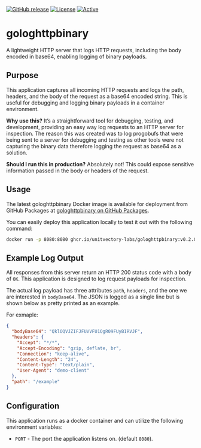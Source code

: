 [![GitHub release](https://img.shields.io/github/release/UnitVectorY-Labs/gologhttpbinary.svg)](https://github.com/UnitVectorY-Labs/gologhttpbinary/releases/latest) [![License](https://img.shields.io/badge/license-MIT-blue)](https://opensource.org/licenses/MIT) [![Active](https://img.shields.io/badge/Status-Active-green)](https://guide.unitvectorylabs.com/bestpractices/status/#active)

# gologhttpbinary

A lightweight HTTP server that logs HTTP requests, including the body encoded in base64, enabling logging of binary payloads.

## Purpose

This application captures all incoming HTTP requests and logs the path, headers, and the body of the request as a base64 encoded string. This is useful for debugging and logging binary payloads in a container environment.

**Why use this?** It’s a straightforward tool for debugging, testing, and development, providing an easy way log requests to an HTTP server for inspection. The reason this was created was to log progobufs that were being sent to a server for debugging and testing as other tools were not capturing the binary data therefore logging the request as base64 as a solution.

**Should I run this in production?** Absolutely not! This could expose sensitive information passed in the body or headers of the request.

## Usage

The latest gologhttpbinary Docker image is available for deployment from GitHub Packages at [gologhttpbinary on GitHub Packages](https://github.com/UnitVectorY-Labs/gologhttpbinary/pkgs/container/gologhttpbinary).

You can easily deploy this application locally to test it out with the following command:

```bash
docker run -p 8080:8080 ghcr.io/unitvectory-labs/gologhttpbinary:v0.2.0
```

## Example Log Output

All responses from this server return an HTTP 200 status code with a body of `OK`.  This application is designed to log request payloads for inspection.

The actual log payload has three attributes `path`, `headers`, and the one we are interested in `bodyBase64`.  The JSON is logged as a single line but is shown below as pretty printed as an example.

For exmaple:

```json
{
  "bodyBase64": "QklOQVJZIFJFUVVFU1QgR09FUyBIRVJF",
  "headers": {
    "Accept": "*/*",
    "Accept-Encoding": "gzip, deflate, br",
    "Connection": "keep-alive",
    "Content-Length": "24",
    "Content-Type": "text/plain",
    "User-Agent": "demo-client"
  },
  "path": "/example"
}
```

## Configuration

This application runs as a docker container and can utilize the following environment variables:

- `PORT` - The port the application listens on. (default `8080`).

